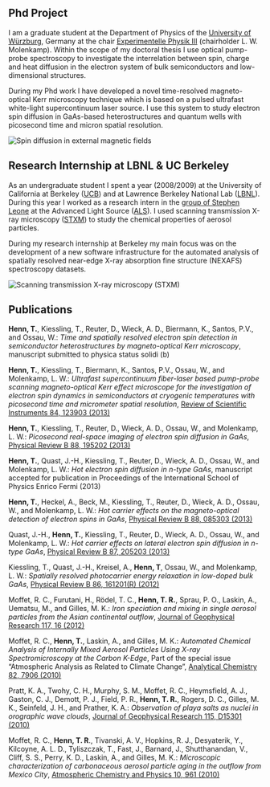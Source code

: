 ## Phd Project
I am a graduate student at the Department of Physics of the [University of Würzburg](http://www.uni-wuerzburg.de/en/new/), Germany  at the chair [Experimentelle Physik III](http://www.physik.uni-wuerzburg.de/EP3/) (chairholder L. W. Molenkamp). Within the scope of my doctoral thesis I use optical pump-probe spectroscopy to investigate the interrelation between spin, charge and heat diffusion in the electron system of bulk semiconductors and low-dimensional structures.

During my Phd work I have developed a novel time-resolved magneto-optical Kerr microscopy technique which is based on a pulsed ultrafast white-light supercontinuum laser source. I use this system to study electron spin diffusion in GaAs-based heterostructures and quantum wells with picosecond time and micron spatial resolution.

![](http://www.tobiashenn.com/images/magneto_diffusion.png "Spin diffusion in external magnetic fields")

## Research Internship at LBNL & UC Berkeley
As an undergraduate student I spent a year (2008/2009) at the University of California at Berkeley ([UCB](http://www.berkeley.edu/index.html)) and at Lawrence Berkeley National Lab ([LBNL](http://www.lbl.gov)). During this year I worked as a research intern in the [group of Stephen Leone](http://www.cchem.berkeley.edu/leonegrp/) at the Advanced Light Source ([ALS](http://www-als.lbl.gov)). I used  scanning transmission X-ray microscopy ([STXM](http://beamline1102.als.lbl.gov)) to study the chemical properties of aerosol particles. 

During my research internship at Berkeley my main focus was on the development of a new software infrastructure for the automated analysis of spatially resolved near-edge X-ray absorption fine structure (NEXAFS) spectroscopy datasets.

![](http://www.tobiashenn.com/images/stxm.png "Scanning transmission X-ray microscopy (STXM)")

## Publications
**Henn, T.**, Kiessling, T., Reuter, D., Wieck, A. D., Biermann, K., Santos, P.V., and Ossau, W.: *Time and spatially resolved electron spin detection in semiconductor heterostructures by magneto-optical Kerr microscopy*, manuscript submitted to physica status solidi (b)

**Henn, T.**, Kiessling, T., Biermann, K., Santos, P.V., Ossau, W., and Molenkamp, L. W.: *Ultrafast supercontinuum fiber-laser based pump-probe scanning magneto-optical Kerr effect microscope for the investigation of electron spin dynamics in semiconductors at cryogenic temperatures with picosecond time and micrometer spatial resolution*, [Review of Scientific Instruments 84, 123903 (2013)](http://dx.doi.org/10.1063/1.4842276)

**Henn, T.**, Kiessling, T., Reuter, D., Wieck, A. D., Ossau, W., and Molenkamp, L. W.: *Picosecond real-space imaging of electron spin diffusion in GaAs*, [Physical Review B 88, 195202 (2013)](http://dx.doi.org/10.1103/PhysRevB.88.195202)

**Henn, T.**, Quast, J.-H., Kiessling, T., Reuter, D., Wieck, A. D., Ossau, W., and Molenkamp, L. W.: *Hot electron spin diffusion in n-type GaAs*, manuscript accepted for publication in Proceedings of the International School of Physics Enrico Fermi (2013)

**Henn, T.**, Heckel, A., Beck, M., Kiessling, T., Reuter, D., Wieck, A. D., Ossau, W., and Molenkamp, L. W.: *Hot carrier effects on the magneto-optical detection of electron spins in GaAs*, [Physical Review B 88, 085303 (2013)](http://dx.doi.org/10.1103/PhysRevB.88.085303)

Quast, J.-H., **Henn, T.**, Kiessling, T., Reuter, D., Wieck, A. D., Ossau, W., and Molenkamp, L. W.: *Hot carrier effects on lateral electron spin diffusion in n-type GaAs*, [Physical Review B 87, 205203 (2013)](http://dx.doi.org/10.1103/PhysRevB.87.205203)

Kiessling, T., Quast, J.-H., Kreisel, A., **Henn, T**, Ossau, W., and Molenkamp, L. W.: *Spatially resolved photocarrier energy relaxation in low-doped bulk GaAs*, [Physical Review B 86, 161201(R) (2012)](http://dx.doi.org/10.1103/PhysRevB.86.161201)

Moffet, R. C., Furutani, H., Rödel, T. C., **Henn, T. R.**, Sprau, P. O., Laskin, A., Uematsu, M., and Gilles, M. K.: *Iron speciation and mixing in single aerosol particles from the Asian continental outflow*, [Journal of Geophysical Research 117, 16 (2012)](http://dx.doi.org/10.1029/2011JD016746)

Moffet, R. C., **Henn, T.**, Laskin, A., and Gilles, M. K.: *Automated Chemical Analysis of Internally Mixed Aerosol Particles Using X-ray Spectromicroscopy at the Carbon K-Edge*, Part of the special issue “Atmospheric Analysis as Related to Climate Change”, [Analytical Chemistry 82, 7906 (2010)]("http://dx.doi.org/10.1021/ac1012909")

Pratt, K. A., Twohy, C. H., Murphy, S. M., Moffet, R. C., Heymsfield, A. J., Gaston, C. J., Demott, P. J., Field, P. R., **Henn, T. R.**, Rogers, D. C., Gilles, M. K., Seinfeld, J. H., and Prather, K. A.: *Observation of playa salts as nuclei in orographic wave clouds*, [Journal of Geophysical Research 115, D15301 (2010)](http://dx.doi.org/10.1029/2009JD013606)

Moffet, R. C., **Henn, T. R**., Tivanski, A. V., Hopkins, R. J., Desyaterik, Y., Kilcoyne, A. L. D., Tyliszczak, T., Fast, J., Barnard, J., Shutthanandan, V., Cliff, S. S., Perry, K. D., Laskin, A., and Gilles, M. K.: *Microscopic characterization of carbonaceous aerosol particle aging in the outflow from Mexico City*, [Atmospheric Chemistry and Physics 10, 961 (2010)](http://dx.doi.org/10.5194/acp-10-961-2010)